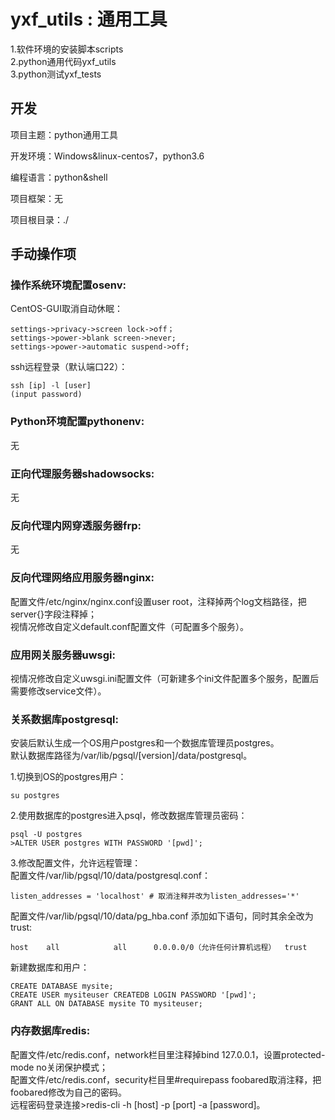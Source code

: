 yxf_utils : 通用工具
=========================================================

1.软件环境的安装脚本scripts  
2.python通用代码yxf_utils  
3.python测试yxf_tests  

## 开发

项目主题：python通用工具

开发环境：Windows&linux-centos7，python3.6

编程语言：python&shell

项目框架：无

项目根目录：./

## 手动操作项

### 操作系统环境配置osenv:
CentOS-GUI取消自动休眠：  

	settings->privacy->screen lock->off；
	settings->power->blank screen->never;
	settings->power->automatic suspend->off;  

ssh远程登录（默认端口22）：  

	ssh [ip] -l [user]
	(input password)

### Python环境配置pythonenv:
无  

### 正向代理服务器shadowsocks: 
无  

### 反向代理内网穿透服务器frp:
无  

### 反向代理网络应用服务器nginx:
配置文件/etc/nginx/nginx.conf设置user root，注释掉两个log文档路径，把server{}字段注释掉；  
视情况修改自定义default.conf配置文件（可配置多个服务）。  

### 应用网关服务器uwsgi:
视情况修改自定义uwsgi.ini配置文件（可新建多个ini文件配置多个服务，配置后需要修改service文件）。  

### 关系数据库postgresql:
安装后默认生成一个OS用户postgres和一个数据库管理员postgres。  
默认数据库路径为/var/lib/pgsql/[version]/data/postgresql。  

1.切换到OS的postgres用户：   
 
	su postgres  
	
2.使用数据库的postgres进入psql，修改数据库管理员密码：  

	psql -U postgres  
	>ALTER USER postgres WITH PASSWORD '[pwd]';  

3.修改配置文件，允许远程管理：  
配置文件/var/lib/pgsql/10/data/postgresql.conf：   
 
	listen_addresses = 'localhost' # 取消注释并改为listen_addresses='*'   
	
配置文件/var/lib/pgsql/10/data/pg_hba.conf 添加如下语句，同时其余全改为trust:  

	host    all            all      0.0.0.0/0（允许任何计算机远程）  trust  

新建数据库和用户：  

	CREATE DATABASE mysite;  
	CREATE USER mysiteuser CREATEDB LOGIN PASSWORD '[pwd]';  
	GRANT ALL ON DATABASE mysite TO mysiteuser;  

### 内存数据库redis:	
配置文件/etc/redis.conf，network栏目里注释掉bind 127.0.0.1，设置protected-mode no关闭保护模式；  
配置文件/etc/redis.conf，security栏目里#requirepass foobared取消注释，把foobared修改为自己的密码。  
远程密码登录连接>redis-cli -h [host] -p [port] -a [password]。  
